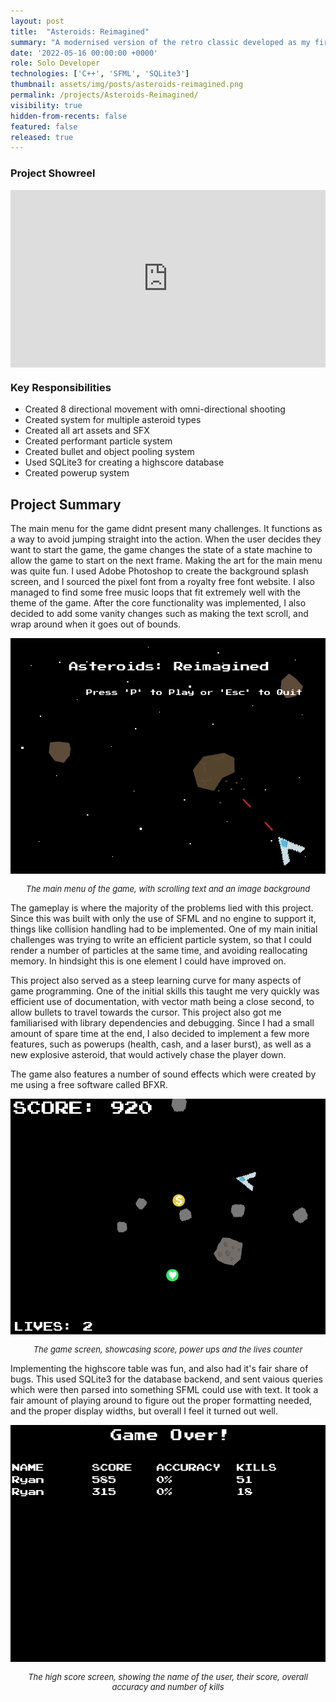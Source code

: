 ```yaml
---
layout: post
title:  "Asteroids: Reimagined"
summary: "A modernised version of the retro classic developed as my first-year project"
date: '2022-05-16 00:00:00 +0000'
role: Solo Developer
technologies: ['C++', 'SFML', 'SQLite3']
thumbnail: assets/img/posts/asteroids-reimagined.png
permalink: /projects/Asteroids-Reimagined/
visibility: true
hidden-from-recents: false
featured: false
released: true
---
```


### Project Showreel

<div style="position: relative; width: 100%; padding-top: 56.25%; margin-bottom: 10px;">
  <iframe
    src="https://www.youtube.com/embed/VSbpBIYiwyY"
    title="ALERT Showreel"
    frameborder="0"
    allow="accelerometer; autoplay; clipboard-write; encrypted-media; gyroscope; picture-in-picture; web-share"
    referrerpolicy="strict-origin-when-cross-origin"
    allowfullscreen
    style="position: absolute; top: 0; left: 0; width: 100%; height: 100%;"
  ></iframe>
</div>

### Key Responsibilities
- Created 8 directional movement with omni-directional shooting
- Created system for multiple asteroid types
- Created all art assets and SFX
- Created performant particle system
- Created bullet and object pooling system
- Used SQLite3 for creating a highscore database
- Created powerup system

## Project Summary

The main menu for the game didnt present many challenges. It functions as a way to avoid jumping straight into the action. When the user decides they want to start the game, the game changes the state of a state machine to allow the game to start on the next frame. Making the art for the main menu was quite fun. I used Adobe Photoshop to create the background splash screen, and I sourced the pixel font from a royalty free font website. I also managed to find some free music loops that fit extremely well with the theme of the game. After the core functionality was implemented, I also decided to add some vanity changes such as making the text scroll, and wrap around when it goes out of bounds. 

<img class="inline-center" src="assets/img/posts/asteroids/main-menu.png" alt-text="Main Menu"/>
<p style="font-size: 13px; text-align: center;"><i>The main menu of the game, with scrolling text and an image background</i></p>

The gameplay is where the majority of the problems lied with this project. Since this was built with only the use of SFML and no engine to support it, things like collision handling had to be implemented. One of my main initial challenges was trying to write an efficient particle system, so that I could render a number of particles at the same time, and avoiding reallocating memory. In hindsight this is one element I could have improved on.

This project also served as a steep learning curve for many aspects of game programming. One of the initial skills this taught me very quickly was efficient use of documentation, with vector math being a close second, to allow bullets to travel towards the cursor. This project also got me familiarised with library dependencies and debugging. Since I had a small amount of spare time at the end, I also decided to implement a few more features, such as powerups (health, cash, and a laser burst), as well as a new explosive asteroid, that would actively chase the player down.

The game also features a number of sound effects which were created by me using a free software called BFXR.

<img class="inline-center" src="assets/img/posts/asteroids/game.png" alt-text="Game Screen"/>
<p style="font-size: 13px; text-align: center;"><i>The game screen, showcasing score, power ups and the lives counter</i></p>

Implementing the highscore table was fun, and also had it's fair share of bugs. This used SQLite3 for the database backend, and sent vaious queries which were then parsed into something SFML could use with text. It took a fair amount of playing around to figure out the proper formatting needed, and the proper display widths, but overall I feel it turned out well.

<img class="inline-center" src="assets/img/posts/asteroids/hi-scores.png" alt-text="End Screen"/>
<p style="font-size: 13px; text-align: center;"><i>The high score screen, showing the name of the user, their score, overall accuracy and number of kills</i></p>